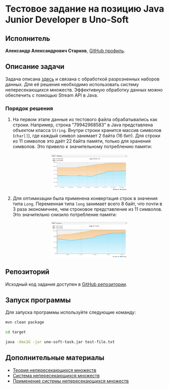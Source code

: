 # Тестовое задание на позицию Java Junior Developer в Uno-Soft

## Исполнитель
**Александр Александрович Старков**, [GitHub профиль](https://github.com/StarkovAleksandr1992).

## Описание задачи
Задача описана [здесь](https://github.com/PeacockTeam/new-job/blob/master/lng-java.md) и связана с обработкой разрозненных наборов данных.
Для её решения необходимо использовать систему непересекающихся множеств. Эффективную обработку данных можно обеспечить с помощью Stream API в Java.

### Порядок решения
1. На первом этапе данные из тестового файла обрабатывались как строки. Например, строка "79942968583" в Java представлена объектом класса `String`. Внутри строки хранится массив символов (`char[]`), где каждый символ занимает 2 байта (16 бит). Для строки из 11 символов это даёт 22 байта памяти, только для хранения символов. Это привело к значительному потреблению памяти:

   <p align="center">
       <img src="img.png" alt="img.png" style="width: 50%; height: auto;">
   </p>

2. Для оптимизации была применена конвертация строк в значения типа `Long`. Переменная типа `long` занимает всего 8 байт, что почти в 3 раза экономичнее, чем строковое представление из 11 символов. Это значительно снизило потребление памяти:

   <p align="center">
       <img src="img_1.png" alt="img_1.png" style="width: 50%; height: auto;">
   </p>

## Репозиторий
Исходный код задания доступен в [GitHub репозитории](https://github.com/StarkovAleksandr1992/test-task-uno-soft).

## Запуск программы
Для запуска программы используйте следующие команду:

```bash
mvn clean package
```
```bash
cd target
```
```bash
java -Xmx1G -jar uno-soft-task.jar test-file.txt
```

## Дополнительные материалы
- [Теория непересекающихся множеств](https://ru.wikipedia.org/wiki/%D0%9D%D0%B5%D0%BF%D0%B5%D1%80%D0%B5%D1%81%D0%B5%D0%BA%D0%B0%D1%8E%D1%89%D0%B8%D0%B5%D1%81%D1%8F_%D0%BC%D0%BD%D0%BE%D0%B6%D0%B5%D1%81%D1%82%D0%B2%D0%B0)
- [Система непересекающихся множеств](https://ru.wikipedia.org/wiki/%D0%A1%D0%B8%D1%81%D1%82%D0%B5%D0%BC%D0%B0_%D0%BD%D0%B5%D0%BF%D0%B5%D1%80%D0%B5%D1%81%D0%B5%D0%BA%D0%B0%D1%8E%D1%89%D0%B8%D1%85%D1%81%D1%8F_%D0%BC%D0%BD%D0%BE%D0%B6%D0%B5%D1%81%D1%82%D0%B2)
- [Применение системы непересекающихся множеств](https://habr.com/ru/articles/104772/)